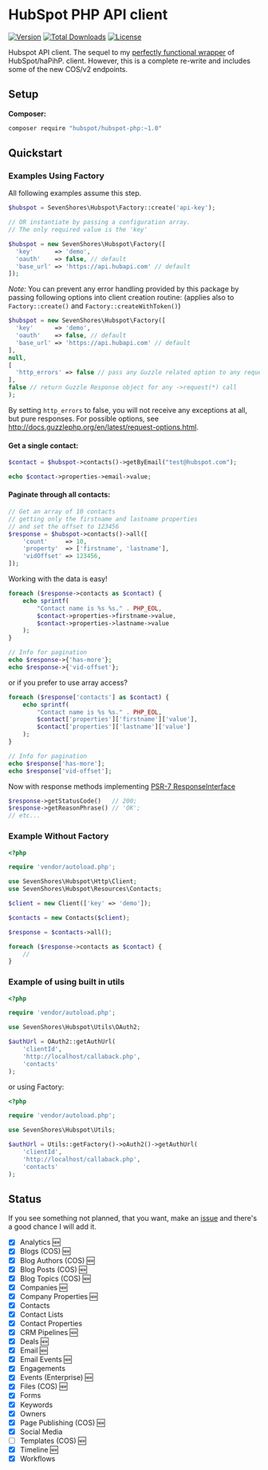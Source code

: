 # HubSpot PHP API client

[![Version](https://img.shields.io/packagist/v/hubspot/hubspot-php.svg?style=flat-square)](https://packagist.org/packages/hubspot/hubspot-php)
[![Total Downloads](https://img.shields.io/packagist/dt/hubspot/hubspot-php.svg?style=flat-square)](https://packagist.org/packages/hubspot/hubspot-php)
[![License](https://img.shields.io/packagist/l/hubspot/hubspot-php.svg?style=flat-square)](https://packagist.org/packages/hubspot/hubspot-php)

Hubspot API client. The sequel to my [perfectly functional wrapper](https://github.com/fungku/hubspot) of HubSpot/haPihP.
client. However, this is a complete re-write and includes some of the new COS/v2 endpoints.

## Setup

**Composer:**

```bash
composer require "hubspot/hubspot-php:~1.0"
```

## Quickstart

### Examples Using Factory

All following examples assume this step.

```php
$hubspot = SevenShores\Hubspot\Factory::create('api-key');

// OR instantiate by passing a configuration array.
// The only required value is the 'key'

$hubspot = new SevenShores\Hubspot\Factory([
  'key'      => 'demo',
  'oauth'    => false, // default
  'base_url' => 'https://api.hubapi.com' // default
]);
```
*Note:* You can prevent any error handling provided by this package by passing following options into client creation routine:
(applies also to `Factory::create()` and `Factory::createWithToken()`)

```php
$hubspot = new SevenShores\Hubspot\Factory([
  'key'      => 'demo',
  'oauth'    => false, // default
  'base_url' => 'https://api.hubapi.com' // default
],
null,
[
  'http_errors' => false // pass any Guzzle related option to any request, e.g. throw no exceptions
],
false // return Guzzle Response object for any ->request(*) call
);
```

By setting `http_errors` to false, you will not receive any exceptions at all, but pure responses.
For possible options, see http://docs.guzzlephp.org/en/latest/request-options.html.

#### Get a single contact:

```php
$contact = $hubspot->contacts()->getByEmail("test@hubspot.com");

echo $contact->properties->email->value;
```

#### Paginate through all contacts:

```php
// Get an array of 10 contacts
// getting only the firstname and lastname properties
// and set the offset to 123456
$response = $hubspot->contacts()->all([
    'count'     => 10,
    'property'  => ['firstname', 'lastname'],
    'vidOffset' => 123456,
]);
```

Working with the data is easy!

```php
foreach ($response->contacts as $contact) {
    echo sprintf(
        "Contact name is %s %s." . PHP_EOL,
        $contact->properties->firstname->value,
        $contact->properties->lastname->value
    );
}

// Info for pagination
echo $response->{'has-more'};
echo $response->{'vid-offset'};
```

or if you prefer to use array access?

```php
foreach ($response['contacts'] as $contact) {
    echo sprintf(
        "Contact name is %s %s." . PHP_EOL,
        $contact['properties']['firstname']['value'],
        $contact['properties']['lastname']['value']
    );
}

// Info for pagination
echo $response['has-more'];
echo $response['vid-offset'];
```

Now with response methods implementing [PSR-7 ResponseInterface](https://github.com/php-fig/http-message/tree/master/src)

```php
$response->getStatusCode()   // 200;
$response->getReasonPhrase() // 'OK';
// etc...
```

### Example Without Factory

```php
<?php

require 'vendor/autoload.php';

use SevenShores\Hubspot\Http\Client;
use SevenShores\Hubspot\Resources\Contacts;

$client = new Client(['key' => 'demo']);

$contacts = new Contacts($client);

$response = $contacts->all();

foreach ($response->contacts as $contact) {
    //
}
```

### Example of using built in utils

```php
<?php

require 'vendor/autoload.php';

use SevenShores\Hubspot\Utils\OAuth2;

$authUrl = OAuth2::getAuthUrl(
    'clientId',
    'http://localhost/callaback.php',
    'contacts'
);

```

or using Factory:


```php
<?php

require 'vendor/autoload.php';

use SevenShores\Hubspot\Utils;

$authUrl = Utils::getFactory()->oAuth2()->getAuthUrl(
    'clientId',
    'http://localhost/callaback.php',
    'contacts'
);

```

## Status

If you see something not planned, that you want, make an [issue](https://github.com/fungku/hubspot-php/issues) and there's a good chance I will add it.

- [x] Analytics :new:
- [x] Blogs (COS) :new:
- [x] Blog Authors (COS) :new:
- [x] Blog Posts (COS) :new:
- [x] Blog Topics (COS) :new:
- [x] Companies :new:
- [x] Company Properties :new:
- [x] Contacts
- [x] Contact Lists
- [x] Contact Properties
- [x] CRM Pipelines :new:
- [x] Deals :new:
- [x] Email :new:
- [x] Email Events :new:
- [x] Engagements
- [x] Events (Enterprise) :new:
- [x] Files (COS) :new:
- [x] Forms
- [x] Keywords
- [x] Owners
- [x] Page Publishing (COS) :new:
- [x] Social Media
- [ ] Templates (COS) :new:
- [x] Timeline :new:
- [x] Workflows
